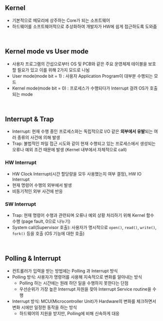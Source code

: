 ## Kernel

- 기본적으로 메모리에 상주하는 Core가 되는 소프트웨어
- 하드웨어를 소프트웨어적으로 추상화하여 개발자가 HW에 쉽게 접근하도록 도와줌

<br>

## Kernel mode vs User mode

- 사용자 프로그램의 간섭으로부터 OS 및 PCB와 같은 주요 운영체제 테이블을 보호할 필요가 있고 이를 위해 2가지 모드로 나뉨
- User mode(mode bit = 1) : 사용자 Application Program이 대부분 수행되는 모드
- Kernel mode(mode bit = 0) : 프로세스가 수행되다가 Interrupt 걸려 OS가 호출되는 mode

<br>

## Interrupt & Trap

- Interrupt: 현재 수행 중인 프로세스와는 독립적으로 I/O 같은 **외부에서 유발**되는 여러 종류의 사건에 의해 발생
- Trap: 불법적인 파일 접근 시도와 같이 현재 수행되고 있는 프로세스에서 생성되는 오류나 예외 조건 때문에 발생 (Kernel 내부에서 자체적으로 call)

### HW Interrupt

- HW Clock Interrupt(시간 할당량을 모두 사용했는지 여부 결정), HW IO Interrupt
- 현재 명령어 수행의 외부에서 발생
- 비동기적인 외부 사건에 반응

### SW Interrupt

- Trap: 현재 명령어 수행과 관련되며 오류나 예외 상황 처리하기 위해 Kernel 함수 수행 (page fault, 0으로 나누기)
- System call(Supervisor 호출): 사용자가 명시적으로 ```open()```, ```read()```, ```write()```, ```fork()``` 등을 호출 (OS 기능에 대한 호출)

<br>

## Polling & Interrupt

- 컨트롤러가 입력을 받는 방법에는 Polling 과 Interrupt 방식
- Polling 방식: 사용자가 명령어를 사용해 지속적으로 변화를 알아내는 방식
  - Polling 하는 시간에는 원래 하던 일을 수행하지 못한다는 단점
  - 우선순위가 가장 높은 Interrupt 자원을 찾아 Interrupt Service routine을 수행
- Interrupt 방식: MCU(Microcontroller Unit)가 Hardware의 변화를 체크하면서 변화 시에만 일정한 동작을 하는 방식
  - 하드웨어의 지원을 받지만, Polling에 비해 신속하게 대응